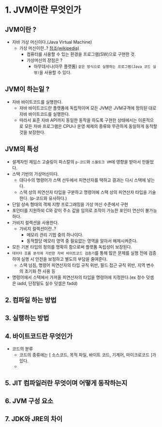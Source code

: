 # 1. JVM이란 무엇인가

## JVM이란 ?
- 자바 가상 머신이다.(Java Virtual Machine)
  - 가상 머신이란..? [참조(wikipedia) ](https://ko.wikipedia.org/wiki/%EA%B0%80%EC%83%81_%EB%A8%B8%EC%8B%A0)
    - 컴퓨터를 사용할 수 있는 환경을 프로그램(SW)으로 구현한 것.
    - 가상머신의 장점은 ?
      - 아무데서나(아무 플랫폼) `같은 방식으로 실행하는 프로그램(Java 코드 실행)`을 사용할 수 있다. 
## JVM이 하는일 ?
- 자바 바이트코드를 실행한다.
  - 자바 바이트코드란 플랫폼에 독립적이며 모든 JVM은 JVM규격에 정의된 대로 자바 바이트코드를 실행한다.
  - 따라서 표준 자바 API까지 동일한 동작을 하도록 구현한 상태에서는 이론적으로 모든 자바 프로그램은 CPU나 운영 체제의 종류와 무관하게 동일하게 동적할 것을 보장한다.
    
## JVM의 특성
- 설계자인 제임스 고슬링이 파스칼의 `p-코드`와 `스몰토크 VM`에 영향을 받아서 만들었다.
- 스택 기반의 가상머신이다.
  - 대다수의 명령어가 스택 선두에서 피연산자를 택하고 결과는 다시 스택에 넣는다.
  - 스택 상의 피연산자 타입을 구분하고 명령어에 스택 상의 피연산자 타입을 기술한다. (p-코드와 유사하다.)
- 단일 상속 형태의 객체 지향 프로그래밍을 가상 머신 수준에서 구현
- 포인터를 지원하되 C와 같이 주소 값을 임의로 조작이 가능한 포인터 연산이 불가능하다.
- 가비지 컬렉션을 사용한다.
  - 가비지 컬렉션이란..?
    - 메모리 관리 기법 중의 하나이다.
    - 동적할당 메모리 영역 중 필요없는 영역을 알아서 해제시켜준다.
- 모든 기본 타입의 정의를 명확히 함으로써 플랫폼 독립성이 보장된다.
- `데이터 흐름 분석에 기반한 자바 바이트코드 검증기`를 통해 많은 문제를 실행 전에 검증하여 실행 시 안전을 보정하고 별도의 부담을 줄여준다.
  - 스택 넘침, 명령어 피연산자의 타입 규칙 위반, 필드 접근 규칙 위반, 지역 변수의 초기화 전 사용 등 
- 명령어에서 스택에서 가져올 피연산자의 타입을 명령어에 지정한다.(ex 정수 덧셈은 iadd, 단정밀도 실수 덧셈은 fadd)

## 2. 컴파일 하는 방법
## 3. 실행하는 방법
## 4. 바이트코드란 무엇인가
- 코드의 분류
  - 코드의 종류에는 [ 소스코드, 목적 파일, 바이트 코드, 기계어, 마이크로코드 ]가 있다.
  - 
## 5. JIT 컴파일러란 무엇이며 어떻게 동작하는지
## 6. JVM 구성 요소
## 7. JDK와 JRE의 차이
